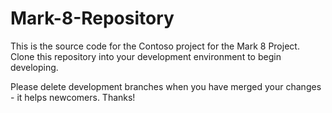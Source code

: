 # Mark-8-Repository

This is the source code for the Contoso project for the Mark 8 Project. Clone this repository into your development environment to begin developing. 

Please delete development branches when you have merged your changes - it helps newcomers. Thanks!
